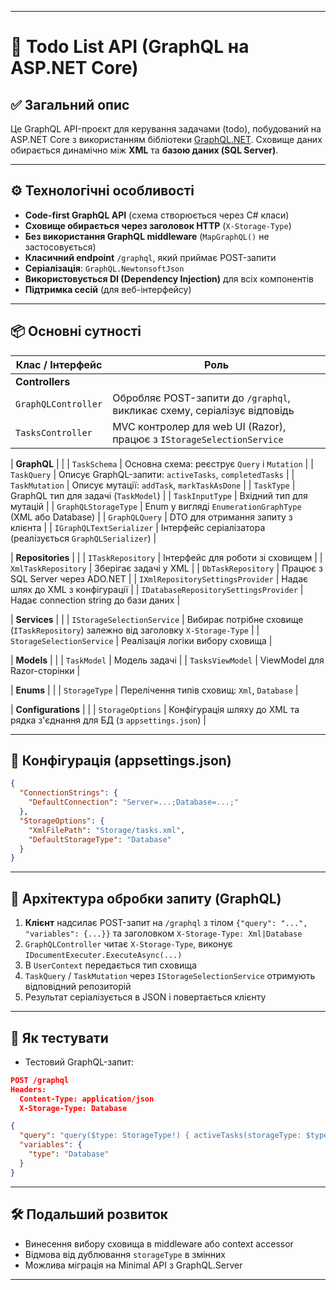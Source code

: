 
---

# 🧠 Todo List API (GraphQL на ASP.NET Core)

## ✅ Загальний опис

Це GraphQL API-проєкт для керування задачами (todo), побудований на ASP.NET Core з використанням бібліотеки [GraphQL.NET](https://github.com/graphql-dotnet/graphql-dotnet).
Сховище даних обирається динамічно між **XML** та **базою даних (SQL Server)**.

---

## ⚙️ Технологічні особливості

* **Code-first GraphQL API** (схема створюється через C# класи)
* **Сховище обирається через заголовок HTTP** (`X-Storage-Type`)
* **Без використання GraphQL middleware** (`MapGraphQL()` не застосовується)
* **Класичний endpoint** `/graphql`, який приймає POST-запити
* **Серіалізація**: `GraphQL.NewtonsoftJson`
* **Використовується DI (Dependency Injection)** для всіх компонентів
* **Підтримка сесій** (для веб-інтерфейсу)

---

## 📦 Основні сутності

| Клас / Інтерфейс    | Роль                                                                     |
| ------------------- | ------------------------------------------------------------------------ |
| **Controllers**     |                                                                          |
| `GraphQLController` | Обробляє POST-запити до `/graphql`, викликає схему, серіалізує відповідь |
| `TasksController`   | MVC контролер для web UI (Razor), працює з `IStorageSelectionService`    |

\| **GraphQL**                          |      |
\| `TaskSchema`                        | Основна схема: реєструє `Query` і `Mutation` |
\| `TaskQuery`                         | Описує GraphQL-запити: `activeTasks`, `completedTasks` |
\| `TaskMutation`                      | Описує мутації: `addTask`, `markTaskAsDone` |
\| `TaskType`                          | GraphQL тип для задачі (`TaskModel`) |
\| `TaskInputType`                     | Вхідний тип для мутацій |
\| `GraphQLStorageType`               | Enum у вигляді `EnumerationGraphType` (XML або Database) |
\| `GraphQLQuery`                     | DTO для отримання запиту з клієнта |
\| `IGraphQLTextSerializer`           | Інтерфейс серіалізатора (реалізується `GraphQLSerializer`) |

\| **Repositories**                    |      |
\| `ITaskRepository`                  | Інтерфейс для роботи зі сховищем |
\| `XmlTaskRepository`               | Зберігає задачі у XML |
\| `DbTaskRepository`                | Працює з SQL Server через ADO.NET |
\| `IXmlRepositorySettingsProvider`  | Надає шлях до XML з конфігурації |
\| `IDatabaseRepositorySettingsProvider` | Надає connection string до бази даних |

\| **Services**                        |      |
\| `IStorageSelectionService`        | Вибирає потрібне сховище (`ITaskRepository`) залежно від заголовку `X-Storage-Type` |
\| `StorageSelectionService`         | Реалізація логіки вибору сховища |

\| **Models**                          |      |
\| `TaskModel`                        | Модель задачі |
\| `TasksViewModel`                  | ViewModel для Razor-сторінки |

\| **Enums**                           |      |
\| `StorageType`                     | Перелічення типів сховищ: `Xml`, `Database` |

\| **Configurations**                 |      |
\| `StorageOptions`                  | Конфігурація шляху до XML та рядка з'єднання для БД (з `appsettings.json`) |

---

## 📂 Конфігурація (appsettings.json)

```json
{
  "ConnectionStrings": {
    "DefaultConnection": "Server=...;Database=...;"
  },
  "StorageOptions": {
    "XmlFilePath": "Storage/tasks.xml",
    "DefaultStorageType": "Database"
  }
}
```

---

## 🧩 Архітектура обробки запиту (GraphQL)

1. **Клієнт** надсилає POST-запит на `/graphql` з тілом `{"query": "...", "variables": {...}}` та заголовком `X-Storage-Type: Xml|Database`
2. `GraphQLController` читає `X-Storage-Type`, виконує `IDocumentExecuter.ExecuteAsync(...)`
3. В `UserContext` передається тип сховища
4. `TaskQuery` / `TaskMutation` через `IStorageSelectionService` отримують відповідний репозиторій
5. Результат серіалізується в JSON і повертається клієнту

---

## 🧪 Як тестувати

* Тестовий GraphQL-запит:

```json
POST /graphql
Headers: 
  Content-Type: application/json
  X-Storage-Type: Database

{
  "query": "query($type: StorageType!) { activeTasks(storageType: $type) { taskId description } }",
  "variables": {
    "type": "Database"
  }
}
```

---

## 🛠 Подальший розвиток

* Винесення вибору сховища в middleware або context accessor
* Відмова від дублювання `storageType` в змінних
* Можлива міграція на Minimal API з GraphQL.Server

---

